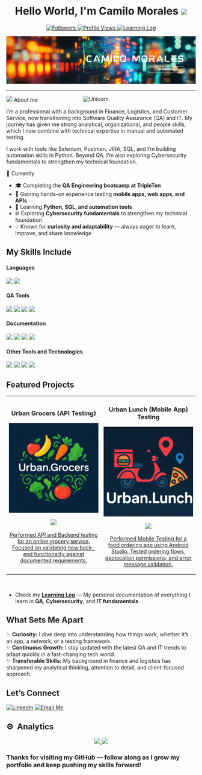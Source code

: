 <h1 align="center"><b>Hello World, I'm Camilo Morales </b><img src="https://media.giphy.com/media/hvRJCLFzcasrR4ia7z/giphy.gif" width="35"></h1>

<!-- Followers Count and Views Count -->

<p align="center">
  <!-- Followers Badge -->
  <a href="https://github.com/Jcma14?tab=followers">
    <img src="https://img.shields.io/github/followers/Jcma14?label=Followers&style=for-the-badge&color=blue" alt="Followers"/>
  </a>

  <!-- Profile Views Badge -->
  <a href="https://github.com/Jcma14">
    <img src="https://komarev.com/ghpvc/?username=Jcma14&label=Profile%20Views&style=for-the-badge&color=green" alt="Profile Views"/>
  </a>

  <!-- Learning Log Badge -->
  <a href="https://github.com/Jcma14/My-learning-log">
    <img src="https://img.shields.io/badge/Learning%20Log-📘-purple?style=for-the-badge" alt="Learning Log"/>
  </a>
</p>


![Header Banner](assets/Banner.png)

---

<img align="right" width=300px alt="Unicorn" src="https://cdni.iconscout.com/illustration/premium/thumb/software-testing-illustration-svg-download-png-9007545.png" />

<!--About Me-->

<picture><img src = "https://github.com/7oSkaaa/7oSkaaa/blob/main/Images/about_me.gif?raw=true" width = 30px></picture> About me

I’m a professional with a background in Finance, Logistics, and Customer Service, now transitioning into Software Quality Assurance (QA) and IT. My journey has given me strong analytical, organizational, and people skills, which I now combine with technical expertise in manual and automated testing.

I work with tools like Selenium, Postman, JIRA, SQL, and I’m building automation skills in Python. Beyond QA, I’m also exploring Cybersecurity fundamentals to strengthen my technical foundation.

🌱 Currently 

- 🎓 Completing the **QA Engineering bootcamp at TripleTen**  
- 🧪 Gaining hands-on experience testing **mobile apps, web apps, and APIs**  
- 🔧 Learning **Python, SQL, and automation tools**  
- 🌐 Exploring **Cybersecurity fundamentals** to strengthen my technical foundation  
- 💡 Known for **curiosity and adaptability** — always eager to learn, improve, and share knowledge


## My Skills Include

<h4> Languages </h4>
<span> 
  <img src="https://img.shields.io/badge/python-3670A0?style=for-the-badge&logo=python&logoColor=ffdd54">
  <img src="https://img.shields.io/badge/json-5E5C5C?style=for-the-badge&logo=json&logoColor=white">

   

</span>


<h4> QA Tools </h4>
<span>

  <img src="https://img.shields.io/badge/-selenium-%43B02A?style=for-the-badge&logo=selenium&logoColor=white"> 
  <img src="https://img.shields.io/badge/Postman-FF6C37?style=for-the-badge&logo=postman&logoColor=white">
  <img src="https://img.shields.io/badge/android%20studio-346ac1?style=for-the-badge&logo=android%20studio&logoColor=white">
  <img src="https://img.shields.io/badge/pycharm-143?style=for-the-badge&logo=pycharm&logoColor=black&color=black&labelColor=green">

  </span>


<h4> Documentation </h4>
<span>

  <img src="https://img.shields.io/badge/jira-%230A0FFF.svg?style=for-the-badge&logo=jira&logoColor=white">
  <img src="https://img.shields.io/badge/-Swagger-%23Clojure?style=for-the-badge&logo=swagger&logoColor=white">
  <img src="https://img.shields.io/badge/figma-%23F24E1E.svg?style=for-the-badge&logo=figma&logoColor=white">
  <img src="https://img.shields.io/badge/github-%23121011.svg?style=for-the-badge&logo=github&logoColor=white">
  

  </span>


<h4> Other Tools and Technologies </h4>
<span>
  
  <img src="https://img.shields.io/badge/Visual%20Studio%20Code-0078d7.svg?style=for-the-badge&logo=visual-studio-code&logoColor=white">
  <img src="https://img.shields.io/badge/Google%20Chrome-4285F4?style=for-the-badge&logo=GoogleChrome&logoColor=white">
  <img src="https://img.shields.io/badge/github%20copilot-000000?style=for-the-badge&logo=githubcopilot&logoColor=white">
  <img src="https://img.shields.io/badge/Notion-%23000000.svg?style=for-the-badge&logo=notion&logoColor=white">
  


## Featured Projects
<table>
<tr>
<td width="50%">
<h3 align="center">Urban Grocers (API Testing)</h3>
<div align="center">
<a href="https://github.com/Jcma14/Urban-Grocers-API-Testing-" target="_blank"><img src="assets/Urban.Grocers.png" width="400" alt="Urban.Grocers Project"></a>
<p>
<a href="https://github.com/Jcma14/Urban-Grocers-API-Testing-" target="_blank">
<img src="https://img.shields.io/badge/PROJECT LINK-22ad0c?style=for-the-badge&logo=github&logoColor=black">
</p>
<p>Performed API and Backend testing for an online grocery service. Focused on validating new back-end functionality against documented requirements.</p>
</div>
                                                                                      
</td>

<td width="50%">
<h3 align="center">Urban Lunch (Mobile App) Testing</h3>
<div align="center">                                       
<a href="https://github.com/Jcma14/Urban-Lunch-Mobile-App-Testing" target="_blank"><img src="assets/Urban-lunch-2.png" width="400" alt="Urban.Lunch Project"></a>
<br>
<p>
<a href="https://github.com/Jcma14/Urban-Lunch-Mobile-App-Testing" target="_blank">
<img src="https://img.shields.io/badge/PROJECT LINK-9C1B06?style=for-the-badge&logo=github&logoColor=black">
</p>
</p>Performed Mobile Testing for a food ordering app using Android Studio. Tested ordering flows, geolocation permissions, and error message validation.</p>
</div>                                                             
</table>                                                                                 
</div>
<br>

- Check my [**Learning Log**](https://github.com/Jcma14/My-learning-log) — My personal documentation of everything I learn in **QA**, **Cybersecurity**, and **IT fundamentals**.

## What Sets Me Apart

✨ **Curiosity:** I dive deep into understanding how things work, whether it’s an app, a network, or a testing framework.  
✨ **Continuous Growth:** I stay updated with the latest QA and IT trends to adapt quickly in a fast-changing tech world.  
✨ **Transferable Skills:** My background in finance and logistics has sharpened my analytical thinking, attention to detail, and client-focused approach.  


## Let’s Connect
[![LinkedIn](https://img.shields.io/badge/linkedin-%230077B5.svg?style=for-the-badge&logo=linkedin&logoColor=white)](https://www.linkedin.com/in/camilo-morales-qa/)
[![Email Me](https://img.shields.io/badge/Gmail-D14836?style=for-the-badge&logo=gmail&logoColor=white)](mailto:camilomorales.qa@gmail.com)



## ⚙️ &nbsp;Analytics

<p align="center">
<a href="https://github.com/Jcma14">
  <img height="180em" src="https://github-readme-stats-eight-theta.vercel.app/api?username=Jcma14&show_icons=true&theme=algolia&include_all_commits=true&count_private=true"/>
  <img height="180em" src="https://github-readme-stats-eight-theta.vercel.app/api/top-langs/?username=Jcma14&layout=compact&langs_count=8&theme=algolia"/>
</a>
</p>

### **Thanks for visiting my GitHub — follow along as I grow my portfolio and keep pushing my skills forward!**

